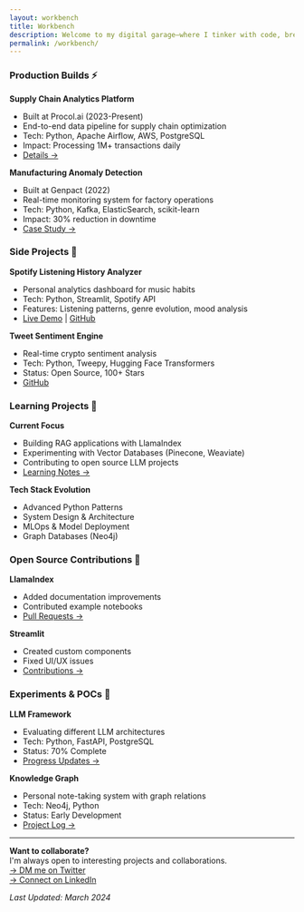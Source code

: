 ```yaml
---
layout: workbench
title: Workbench
description: Welcome to my digital garage—where I tinker with code, break things (mostly in production), and occasionally build something worth bragging about. From ML pipelines that actually work to weekend projects that keep me up at 3 AM, this is my collection of builds that survived the "it works on my machine" phase. Think of it as my highlight reel, but with more Git commits and fewer filters.
permalink: /workbench/
---
```


### Production Builds ⚡

**Supply Chain Analytics Platform**
- Built at Procol.ai (2023-Present)
- End-to-end data pipeline for supply chain optimization
- Tech: Python, Apache Airflow, AWS, PostgreSQL
- Impact: Processing 1M+ transactions daily
- [Details →](/blog/supply-chain-analytics)

**Manufacturing Anomaly Detection**
- Built at Genpact (2022)
- Real-time monitoring system for factory operations
- Tech: Python, Kafka, ElasticSearch, scikit-learn
- Impact: 30% reduction in downtime
- [Case Study →](/blog/anomaly-detection)

### Side Projects 🎨

**Spotify Listening History Analyzer**
- Personal analytics dashboard for music habits
- Tech: Python, Streamlit, Spotify API
- Features: Listening patterns, genre evolution, mood analysis
- [Live Demo](https://spotify-analyzer.batra.dev) | [GitHub](https://github.com/parthbatra99/spotify-analyzer)

**Tweet Sentiment Engine**
- Real-time crypto sentiment analysis
- Tech: Python, Tweepy, Hugging Face Transformers
- Status: Open Source, 100+ Stars
- [GitHub](https://github.com/parthbatra99/tweet-sentiment)

### Learning Projects 🧪

**Current Focus**
- Building RAG applications with LlamaIndex
- Experimenting with Vector Databases (Pinecone, Weaviate)
- Contributing to open source LLM projects
- [Learning Notes →](/blog/tags/learning)

**Tech Stack Evolution**
- Advanced Python Patterns
- System Design & Architecture
- MLOps & Model Deployment
- Graph Databases (Neo4j)

### Open Source Contributions 🌟

**LlamaIndex**
- Added documentation improvements
- Contributed example notebooks
- [Pull Requests →](https://github.com/jerryjliu/llama_index/pulls?q=author%3Aparthbatra99)

**Streamlit**
- Created custom components
- Fixed UI/UX issues
- [Contributions →](https://github.com/streamlit/streamlit/pulls?q=author%3Aparthbatra99)

### Experiments & POCs 🔬

**LLM Framework**
- Evaluating different LLM architectures
- Tech: Python, FastAPI, PostgreSQL
- Status: 70% Complete
- [Progress Updates →](/blog/tags/llm)

**Knowledge Graph**
- Personal note-taking system with graph relations
- Tech: Neo4j, Python
- Status: Early Development
- [Project Log →](/blog/knowledge-graph)

---

**Want to collaborate?**  
I'm always open to interesting projects and collaborations.  
[→ DM me on Twitter](https://twitter.com/batra99)  
[→ Connect on LinkedIn](https://linkedin.com/in/parth-batra99)

_Last Updated: March 2024_
